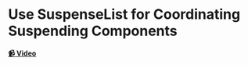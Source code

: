 # Use SuspenseList for Coordinating Suspending Components

**[📹 Video](https://egghead.io/lessons/react-use-suspenselist-for-coordinating-suspending-components)**
